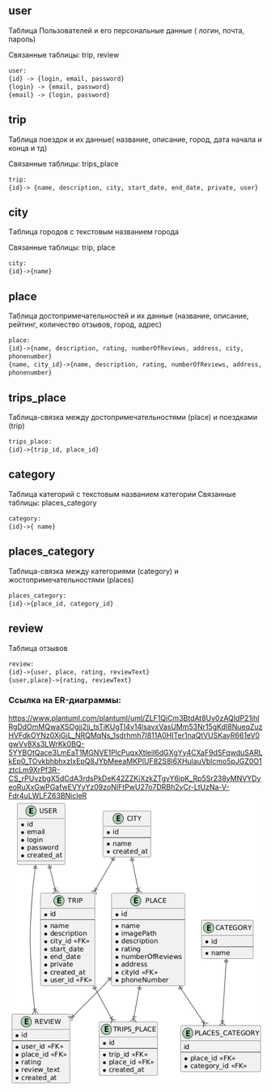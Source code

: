 ## user 

Таблица Пользователей и его персональные данные ( логин, почта, пароль)

Связанные таблицы: trip, review

```
user:
{id} -> {login, email, password}
{login} -> {email, password}
{email} -> {login, password}

```


## trip 
Таблица поездок и их данные( название, описание, город, дата начала и конца и тд)

Связанные таблицы: trips_place

```
trip:
{id}-> {name, description, city, start_date, end_date, private, user}

```


## city
Tаблица городов с текстовым названием города

Связанные таблицы: trip, place

```
city:
{id}->{name}

```


## place 
Таблица достопримечательностей и их данные (название, описание, рейтинг, количество отзывов, город, адрес)

```
place:
{id}->{name, description, rating, numberOfReviews, address, city, phonenumber}
{name, city_id}->{name, description, rating, numberOfReviews, address, phonenumber}

```


## trips_place
Таблица-связка между достопримечательностями (place) и поездками (trip)

```
trips_place:
{id}->{trip_id, place_id}

```


## category
Таблица категорий с текстовым названием категории
Связанные таблицы: places_category

```
category:
{id}->{ name}

```


## places_category 
Таблица-связка между категориями (category) и жостопримечательностями (places)

```
places_category:
{id}->{place_id, category_id}

```


## review
Таблица отзывов

```
review:
{id}->{user, place, rating, reviewText}
{user,place}->{rating, reviewText}

```



### Cсылка на ER-диаграммы:
https://www.plantuml.com/plantuml/uml/ZLF1QiCm3BtdAt8Uv0zAQIdP21jhIRgDdOmMQwaXSOgjj2jj_tsTiKUgTI4v14lsavxVasUMm53Nr15gKdI8NueqZuzHVFdkOYNz0XjGjL_NRQMqNs_1sdrhmh7I811A0HITer1naQtVUSKayR661eV0gwVv8Xs3LWrKk0BQ-5YYBOtQace3LmEaT1MGNVE1PlcPuqxXtleiI6dGXgYy4CXaF9dSFqwduSARLkEp0_TOvkbhbhxzIxEpQ8JYbMeeaMKPIUF82S8l6XHulauVblcmo5pJGZ0O1ztcLm9XrPf3R-CS_rPUvzbgX5dCdA3rdsPkDeK42ZZKiXzkZTgvY6jpK_Rp5Sr238yMNVYDyeoRuXxGwPGafwEVYyYz09zoNIFtPwU27o7DRBh2yCr-LtUzNa-V-Fdr4uLWLFZ63BNicleR
![Alt text](image.png)
